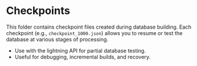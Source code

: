 # Checkpoints

This folder contains checkpoint files created during database building. Each checkpoint (e.g., `checkpoint_1000.json`) allows you to resume or test the database at various stages of processing.

- Use with the lightning API for partial database testing.
- Useful for debugging, incremental builds, and recovery.
